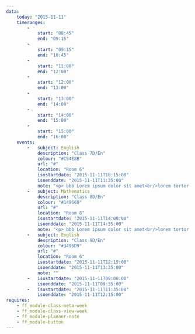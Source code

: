 ```yaml
---
data:
    today: "2015-11-11"
    timeranges:
        - 
            start: "08:45"
            end: "09:15"
        - 
            start: "09:15"
            end: "10:45"
        - 
            start: "11:00"
            end: "12:00"
        - 
            start: "12:00"
            end: "13:00"
        - 
            start: "13:00"
            end: "14:00"
        - 
            start: "14:00"
            end: "15:00"
        - 
            start: "15:00"
            end: "16:00"
    events:
        -   subject: English
            description: "Class 7D/En"
            colour: "#C54E8B"
            url: "#"
            location: "Room 6"
            isostartdate: "2015-11-11T10:15:00"
            isoenddate: "2015-11-11T11:35:00"
            note: "<p> bbb Lorem ipsum dolor sit amet<br/>lorem tortor consectetur metus</p>"
        -   subject: Mathematics
            description: "Class 8D/En"
            colour: "#149669"
            url: "#"
            location: "Room 8"
            isostartdate: "2015-11-11T14:00:00"
            isoenddate: "2015-11-11T14:35:00"
            note: "<p> bbb Lorem ipsum dolor sit amet<br/>lorem tortor consectetur metus</p><ul><li>Some list text</li><li>And more list text</li></ul>"
        -   subject: English
            description: "Class 9D/En"
            colour: "#3496D9"
            url: "#"
            location: "Room 6"
            isostartdate: "2015-11-11T12:15:00"
            isoenddate: "2015-11-11T13:35:00"
            note: ""
        -   isostartdate: "2015-11-11T09:00:00"
            isoenddate: "2015-11-11T09:35:00"
        -   isostartdate: "2015-11-11T11:35:00"
            isoenddate: "2015-11-11T12:15:00"
requires: 
    - ff_module-class-meta-week
    - ff_module-class-view-week
    - ff_module-planner-note
    - ff_module-button
---
```

